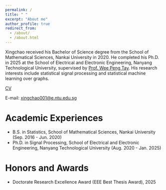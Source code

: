 ```yaml
---
permalink: /
title: " "
excerpt: "About me"
author_profile: true
redirect_from: 
  - /about/
  - /about.html
---
```


Xingchao received his Bachelor of Science degree from the School of Mathematical Sciences, Nankai University in 2020. He completed his Ph.D. in 2025 at the School of Electrical and Electronic Engineering, Nanyang Technological University, supervised by [Prof. Wee Peng Tay](https://wptay.github.io/index.html). His research interests include statistical signal processing and statistical machine learning over graphs.

[CV](../files/Academic_CV.pdf)

E-mail: xingchao001@e.ntu.edu.sg

Academic Experiences
======
* B.S. in Statistics, School of Mathematical Sciences, Nankai University (Sep. 2016 - Jun. 2020)
* Ph.D. in Signal Processing, School of Electrical and Electronic Engineering, Nanyang Technological University (Aug. 2020 - Jan. 2025)

Honors and Awards
======
* Doctorate Research Excellence Award (EEE Best Thesis Award), 2025
